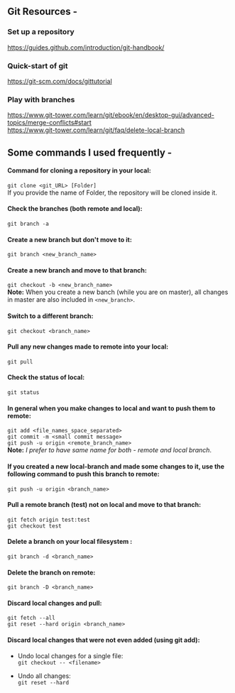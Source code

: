 ## Git Resources -

### Set up a repository

https://guides.github.com/introduction/git-handbook/

### Quick-start of git

https://git-scm.com/docs/gittutorial

### Play with branches

https://www.git-tower.com/learn/git/ebook/en/desktop-gui/advanced-topics/merge-conflicts#start \
https://www.git-tower.com/learn/git/faq/delete-local-branch

## Some commands I used frequently -

#### Command for cloning a repository in your local:
`git clone <git_URL> [Folder]` \
If you provide the name of Folder, the repository will be cloned inside it.

#### Check the branches (both remote and local):
`git branch -a`

#### Create a new branch but don't move to it:
`git branch <new_branch_name>`

#### Create a new branch and move to that branch:
`git checkout -b <new_branch_name>` \
**Note:** When you create a new banch (while you are on master), all changes in master are also included in `<new_branch>`.

#### Switch to a different branch:
`git checkout <branch_name>`

#### Pull any new changes made to remote into your local:
`git pull`

#### Check the status of local:
`git status`

#### In general when you make changes to local and want to push them to remote:
`git add <file_names_space_separated>` \
`git commit -m <small commit message>` \
`git push -u origin <remote_branch_name>` \
**Note:** *I prefer to have same name for both - remote and local branch*.

#### If you created a new local-branch and made some changes to it, use the following command to push this branch to remote:
`git push -u origin <branch_name>`

#### Pull a remote branch (test) not on local and move to that branch:
`git fetch origin test:test` \
`git checkout test`

#### Delete a branch on your local filesystem :
`git branch -d <branch_name>`

#### Delete the branch on remote:
`git branch -D <branch_name>`

#### Discard local changes and pull:
`git fetch --all` \
`git reset --hard origin <branch_name>`

#### Discard local changes that were not even added (using git add):
- Undo local changes for a single file: \
`git checkout -- <filename>`

- Undo all changes: \
`git reset --hard`
